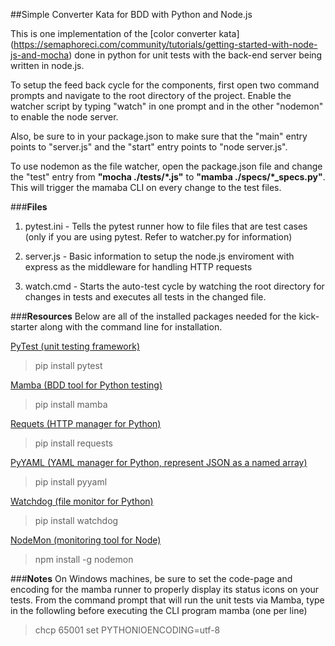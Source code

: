 ##Simple Converter Kata for BDD with Python and Node.js


This is one implementation of the [color converter kata] (https://semaphoreci.com/community/tutorials/getting-started-with-node-js-and-mocha) done in python for unit tests with the back-end server being written in node.js. 

To setup the feed back cycle for the components, first open two command prompts and navigate to the root directory of the project. Enable the watcher script by typing "watch" in one prompt and in the other "nodemon" to enable the node server.
 
Also, be sure to in your package.json to make sure that the "main" entry points to "server.js" and the "start" entry points to "node server.js".

To use nodemon as the file watcher, open the package.json file and change the "test" entry from __"mocha ./tests/*.js"__ to __"mamba ./specs/*_specs.py"__. This will trigger the mamaba CLI on every change to the test files. 


###__Files__
1. 	pytest.ini 	- 	Tells the pytest runner how to file files that are test cases (only if you are using pytest. Refer to watcher.py for information)

2. 	server.js 	- 	Basic information to setup the node.js enviroment with express as the middleware for handling HTTP requests

3.	watch.cmd 	-	Starts the auto-test cycle by watching the root directory for changes in tests and executes all tests in the changed file.


###__Resources__
Below are all of the installed packages needed for the kick-starter along with the command line for installation.
 
 [PyTest (unit testing framework)](http://pytest.org/latest/)
>pip install pytest

[Mamba (BDD tool for Python testing)](https://github.com/nestorsalceda/mamba)
> pip install mamba

[Requets (HTTP manager for Python)](http://docs.python-requests.org/en/latest/)
> pip install requests

[PyYAML (YAML manager for Python, represent JSON as a named array)](http://pyyaml.org/wiki/PyYAML)
> pip install pyyaml

[Watchdog (file monitor for Python)](http://pythonhosted.org/watchdog/)
> pip install watchdog

[NodeMon (monitoring tool for Node)](https://github.com/remy/nodemon)
> npm install -g nodemon 


###__Notes__
On Windows machines, be sure to set the code-page and encoding for the mamba runner to properly display its status icons on your tests. From the command prompt that will run the unit tests via Mamba, type in the followling before executing the CLI program mamba (one per line)

>chcp 65001
>set PYTHONIOENCODING=utf-8
